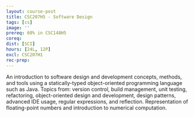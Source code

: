 ```yaml
---
layout: course-post
title: CSC207H5 - Software Design
tags: [cs]
image: ''
prereq: 60% in CSC148H5
coreq: 
dist: [SCI]
hours: [24L, 12P]
excl: CSC207H1
rec-prep: 
---
```


An introduction to software design and development concepts, methods, and tools using a statically-typed object-oriented programming language such as Java. Topics from: version control, build management, unit testing, refactoring, object-oriented design and development, design patterns, advanced IDE usage, regular expressions, and reflection. Representation of floating-point numbers and introduction to numerical computation.
